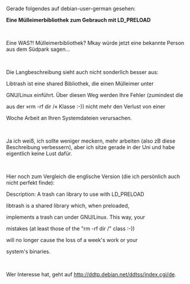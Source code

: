<html><body><p>Gerade folgendes auf debian-user-german gesehen:<br>

<strong>Eine Mülleimerbibliothek zum Gebrauch mit LD_PRELOAD</strong><br>

<br>

Eine WAS?! Mülleimerbibliothek? Mkay würde jetzt eine bekannte Person aus dem Südpark sagen...<br>

<br>

Die Langbeschreibung sieht auch nicht sonderlich besser aus:<br>

 Libtrash ist eine shared Bibliothek, die einen Mülleimer unter<br>

 GNU/Linux einführt.  Über diesen Weg werden Ihre Fehler (zumindest die<br>

 aus der »rm -rf dir /« Klasse :-)) nicht mehr den Verlust von einer<br>

 Woche Arbeit an Ihren Systemdateien verursachen.<br>

<br>

Ja ich weiß, ich sollte weniger meckern, mehr arbeiten (also zB diese Beschreibung verbessern), aber ich sitze gerade in der Uni und habe eigentlich keine Lust dafür.<br>

<br>

Hier noch zum Vergleich die englische Version (die ich persönlich auch nicht perfekt finde):<br>

Description: A trash can library to use with LD_PRELOAD<br>

 libtrash is a shared library which, when preloaded,<br>

 implements a trash can under GNU/Linux. This way, your<br>

 mistakes (at least those of the "rm -rf dir /" class :-))<br>

 will no longer cause the loss of a week's work or your<br>

 system's binaries.<br>

<br>

Wer Interesse hat, geht auf <a href="http://ddtp.debian.net/ddtss/index.cgi/de" target="_blank">http://ddtp.debian.net/ddtss/index.cgi/de</a>.</p></body></html>
